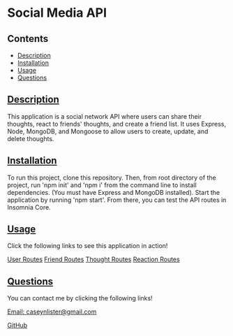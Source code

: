 # Social Media API
  
## Contents
  
* [Description](#description)
* [Installation](#installation)
* [Usage](#usage)
* [Questions](#questions)
    
## [Description](#Contents)
  
This application is a social network API where users can share their thoughts, react to friends' thoughts, and create a friend list. It uses Express, Node, MongoDB, and Mongoose to allow users to create, update, and delete thoughts.
  
## [Installation](#Contents)
  
To run this project, clone this repository. Then, from root directory of the project, run 'npm init' and 'npm i' from the command line to install dependencies. (You must have Express and MongoDB installed). Start the application by running 'npm start'. From there, you can test the API routes in Insomnia Core.
  
## [Usage](#Contents)
  
Click the following links to see this application in action!
    
[User Routes]()
[Friend Routes]()
[Thought Routes]()
[Reaction Routes]()     
  
  
## [Questions](#Contents)
  
You can contact me by clicking the following links!
  
[Email: caseynlister@gmail.com](mailto:caseynlister@gmail.com)
  
[GitHub](https://github.com/caseylister)
  